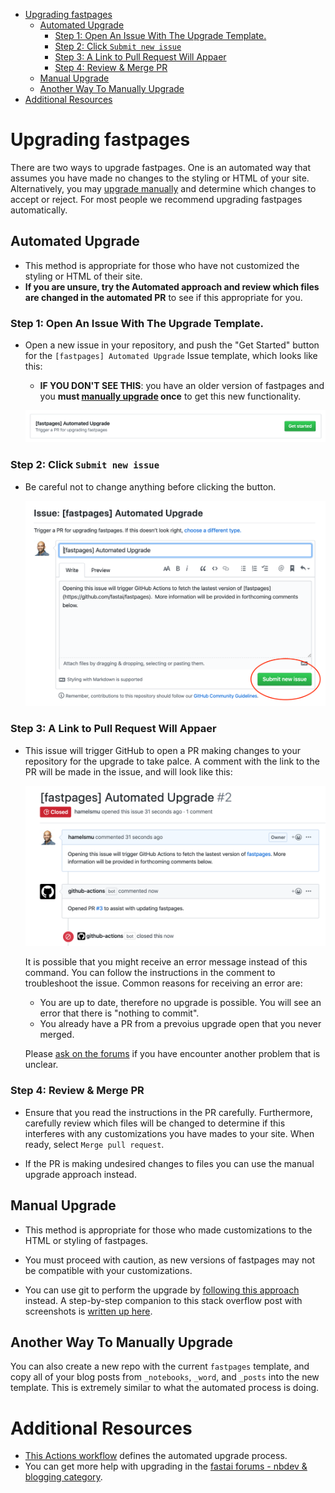 <!-- TOC depthFrom:1 depthTo:6 withLinks:1 updateOnSave:1 orderedList:0 -->

- [Upgrading fastpages](#upgrading-fastpages)
	- [Automated Upgrade](#automated-upgrade)
		- [Step 1: Open An Issue With The Upgrade Template.](#step-1-open-an-issue-with-the-upgrade-template)
		- [Step 2: Click `Submit new issue`](#step-2-click-submit-new-issue)
		- [Step 3: A Link to Pull Request Will Appaer](#step-3-a-link-to-pull-request-will-appaer)
		- [Step 4: Review & Merge PR](#step-4-review-merge-pr)
	- [Manual Upgrade](#manual-upgrade)
	- [Another Way To Manually Upgrade](#another-way-to-manually-upgrade)
- [Additional Resources](#additoinal-resources)
<!-- /TOC -->

# Upgrading fastpages

There are two ways to upgrade fastpages.  One is an automated way that assumes you have made no changes to the styling or HTML of your site. Alternatively, you may [upgrade manually](#manual-upgrade) and determine which changes to accept or reject.  For most people we recommend upgrading fastpages automatically.

## Automated Upgrade

 - This method is appropriate for those who have not customized the styling or HTML of their site.  
 - **If you are unsure, try the Automated approach and review which files are changed in the automated PR** to see if this appropriate for you.

### Step 1: Open An Issue With The Upgrade Template.

- Open a new issue in your repository, and push the "Get Started" button for the `[fastpages] Automated Upgrade` Issue template, which looks like this:
    - **IF YOU DON'T SEE THIS**: you have an older version of fastpages and you **must [manually upgrade](#manual-upgrade) once** to get this new functionality.

    ![](upgrade_step1.png)

### Step 2: Click `Submit new issue`

- Be careful not to change anything before clicking the button.

    ![](upgrade_step2.png)

### Step 3: A Link to Pull Request Will Appaer

- This issue will trigger GitHub to open a PR making changes to your repository for the upgrade to take palce.  A comment with the link to the PR will be made in the issue, and will look like this:

    ![](upgrade_step3.png)

    It is possible that you might receive an error message instead of this command.  You can follow the instructions in the comment to troubleshoot the issue.  Common reasons for receiving an error are:

    - You are up to date, therefore no upgrade is possible.  You will see an error that there is "nothing to commit".
    - You already have a PR from a prevoius upgrade open that you never merged.

    Please [ask on the forums](https://forums.fast.ai/) if you have encounter another problem that is unclear.

### Step 4: Review & Merge PR

- Ensure that you read the instructions in the PR carefully.  Furthermore, carefully review which files will be changed to determine if this interferes with any customizations you have mades to your site.  When ready, select `Merge pull request`.  

- If the PR is making undesired changes to files you can use the manual upgrade approach instead.

## Manual Upgrade

- This method is appropriate for those who made customizations to the HTML or styling of fastpages.  

- You must proceed with caution, as new versions of fastpages may not be compatible with your customizations.

- You can use git to perform the upgrade by [following this approach](https://stackoverflow.com/questions/56577184/github-pull-changes-from-a-template-repository/56577320) instead.  A step-by-step companion to this stack overflow post with screenshots is [written up here](https://github.com/fastai/fastpages/issues/163#issuecomment-593766189).


## Another Way To Manually Upgrade

You can also create a new repo with the current `fastpages` template, and copy all of your blog posts from `_notebooks`, `_word`, and `_posts` into the new template.  This is extremely similar to what the automated process is doing.

# Additional Resources

- [This Actions workflow](/.github/workflows/upgrade.yaml) defines the automated upgrade process.
- You can get more help with upgrading in the [fastai forums - nbdev & blogging category](https://forums.fast.ai/c/fastai-users/nbdev/48).
